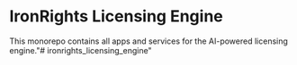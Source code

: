 # IronRights Licensing Engine

This monorepo contains all apps and services for the AI-powered licensing engine."# ironrights_licensing_engine" 
